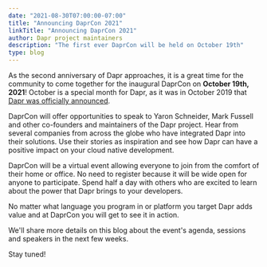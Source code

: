```yaml
---
date: "2021-08-30T07:00:00-07:00"
title: "Announcing DaprCon 2021"
linkTitle: "Announcing DaprCon 2021"
author: Dapr project maintainers
description: "The first ever DaprCon will be held on October 19th"
type: blog
---
```


As the second anniversary of Dapr approaches, it is a great time for the community to come together for the inaugural DaprCon on **October 19th, 2021**! October is a special month for Dapr, as it was in October 2019 that [Dapr was officially announced](https://cloudblogs.microsoft.com/opensource/2019/10/16/announcing-dapr-open-source-project-build-microservice-applications/). 

DaprCon will offer opportunities to speak to Yaron Schneider, Mark Fussell and other co-founders and maintainers of the Dapr project.
Hear from several companies from across the globe who have integrated Dapr into their solutions. Use their stories as inspiration and see how Dapr can have a positive impact on your cloud native development.

DaprCon will be a virtual event allowing everyone to join from the comfort of their home or office. No need to register because it will be wide open for anyone to participate. Spend half a day with others who are excited to learn about the power that Dapr brings to your developers. 

No matter what language you program in or platform you target Dapr adds value and at DaprCon you will get to see it in action. 

We'll share more details on this blog about the event's agenda, sessions and speakers in the next few weeks.

Stay tuned!
